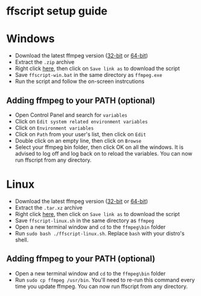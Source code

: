 # ffscript setup guide
# Windows
- Download the latest ffmpeg version ([32-bit](https://ffmpeg.zeranoe.com/builds/win32/static/ffmpeg-latest-win32-static.zip) or [64-bit](https://ffmpeg.zeranoe.com/builds/win64/static/ffmpeg-latest-win64-static.zip))
- Extract the `.zip` archive
- Right click [here](https://github.com/LeddaZ/ffscript/raw/master/ffscript-win.bat), then click on `Save link as` to download the script
- Save `ffscript-win.bat` in the same directory as `ffmpeg.exe`
- Run the script and follow the on-screen instrcutions
## Adding ffmpeg to your PATH (optional)
- Open Control Panel and search for `variables`
- Click on `Edit system related environment variables`
- Click on `Environment variables`
- Click on `Path` from your user's list, then click on `Edit`
- Double click on an empty line, then click on `Browse`
- Select your ffmpeg bin folder, then click OK on all the windows. It is advised to log off and log back on to reload the variables. You can now run ffscript from any directory.

# Linux
- Download the latest ffmpeg version ([32-bit](https://johnvansickle.com/ffmpeg/builds/ffmpeg-git-i686-static.tar.xz) or [64-bit](https://johnvansickle.com/ffmpeg/builds/ffmpeg-git-amd64-static.tar.xz))
- Extract the `.tar.xz` archive
- Right click [here](https://github.com/LeddaZ/ffscript/raw/master/ffscript-linux.sh), then click on `Save link as` to download the script
- Save `ffscript-linux.sh` in the same directory as `ffmpeg`
- Open a new terminal window and `cd` to the `ffmpeg\bin` folder
- Run `sudo bash ./ffscript-linux.sh`. Replace `bash` with your distro's shell.
## Adding ffmpeg to your PATH (optional)
- Open a new terminal window and `cd` to the `ffmpeg\bin` folder
- Run `sudo cp ffmpeg /usr/bin`. You'll need to re-run this command every time you update ffmpeg. You can now run ffscript from any directory.
